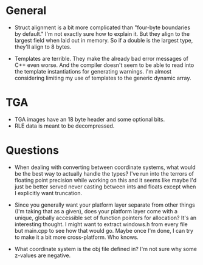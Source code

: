 # General

* Struct alignment is a bit more complicated than "four-byte boundaries by default."
  I'm not exactly sure how to explain it. But they align to the largest field when
  laid out in memory. So if a double is the largest type, they'll align to 8 bytes.

* Templates are terrible. They make the already bad error messages of C++ even worse.
  And the compiler doesn't seem to be able to read into the template instantiations
  for generating warnings. I'm almost considering limiting my use of templates to
  the generic dynamic array.

# TGA

* TGA images have an 18 byte header and some optional bits.
* RLE data is meant to be decompressed.

# Questions

* When dealing with converting between coordinate systems, what would be the best way
  to actually handle the types? I've run into the terrors of floating point precision
  while working on this and it seems like maybe I'd just be better served never casting
  between ints and floats except when I explicitly want truncation.

* Since you generally want your platform layer separate from other things (I'm taking
  that as a given), does your platform layer come with a unique, globally accessible
  set of function pointers for allocation? It's an interesting thought. I might want
  to extract windows.h from every file but main.cpp to see how that would go. Maybe
  once I'm done, I can try to make it a bit more cross-platform. Who knows.

* What coordinate system is the obj file defined in? I'm not sure why some z-values are negative.
